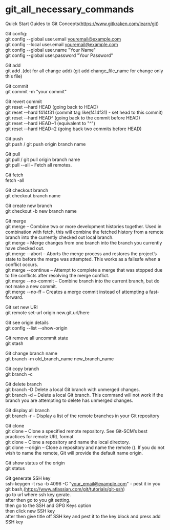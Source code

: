 # git_all_necessary_commands
Quick Start Guides to Git Concepts(https://www.gitkraken.com/learn/git) 

Git config:  
  git config --global user.email youremail@example.com  
  git config --local user.email youremail@example.com  
  git config --global user.name "Your Name"  
  git config --global user.password "Your Password"  
  
Git add   
    git add .(dot for all change add) (git add change_file_name for change only this file)
    
Git commit  
    git commit -m "your commit"  

Git revert commit  
    git reset --hard HEAD       (going back to HEAD)   
    git reset --hard f414f31    (commit tag like(f414f31) - set head to this commit)  
    git reset --hard HEAD^      (going back to the commit before HEAD)  
    git reset --hard HEAD~1     (equivalent to "^")  
    git reset --hard HEAD~2     (going back two commits before HEAD)  
    
    
Git push  
    git push / git push origin branch name
    
Git pull  
    git pull / git pull origin branch name  
    git pull --all  – Fetch all remotes. 
    
Git fetch   
    fetch -all  
    
Git checkout branch  
    git checkout branch name  
    
Git create new branch  
    git checkout -b new branch name  
    
Git merge  
    git merge – Combine two or more development histories together. Used in combination with fetch, this will combine the fetched history from a remote branch into the     currently checked out local branch.  
    git merge <branch-name> – Merge changes from one branch into the branch you currently have checked out.  
    git merge --abort – Aborts the merge process and restores the project’s state to before the merge was attempted. This works as a failsafe when a conflict occurs.  
    git merge --continue – Attempt to complete a merge that was stopped due to file conflicts after resolving the merge conflict.  
    git merge --no-commit – Combine branch into the current branch, but do not make a new commit.  
    git merge --no-ff – Creates a merge commit instead of attempting a fast-forward.  
    
Git set new URl  
    git remote set-url origin new.git.url/here  
    
Git see origin details  
    git config --list --show-origin  
    
Git remove all uncommit state  
    git stash  
    
Git change branch name  
    git branch -m old_branch_name new_branch_name  
    
Git copy branch   
    git branch -c  
    
Git delete branch  
    git branch -D <branch-name> Delete a local Git branch with unmerged changes.  
    git branch -d <branch-name> – Delete a local Git branch. This command will not work if the branch you are attempting to delete has unmerged changes.  
    
Git display all branch  
    git branch -r – Display a list of the remote branches in your Git repository  
    
Git clone  
    git clone <repository-url> – Clone a specified remote repository. See Git-SCM’s best practices for remote URL format   
    git clone <repository-url> <directory-name> – Clone a repository and name the local directory.   
    git clone <repository-url> --origin <name> – Clone a repository and name the remote (<name>). If you do not wish to name the remote, Git will provide the default       name origin.   
    
Git show status of the origin  
    git status  

Git generate SSH key   
    ssh-keygen -t rsa -b 4096 -C "your_email@example.com" - pest it in you git bash,(https://www.atlassian.com/git/tutorials/git-ssh)  
    go to url where ssh key gerate.  
    after then go to you git setting.  
    then go to the SSH and GPG Keys option   
    then click new SSH key   
    after then give title off SSH key and pest it to the key block and press add SSH key  
    
